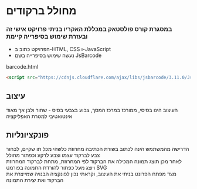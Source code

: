 # מחולל ברקודים

### במסגרת קורס פולסטאק במכללת האקריו בניתי פרויקט אישי זה ובעזרת שימוש בסיפרייה קיימת
- הפרויקט כתוב ב-HTML, CSS ו-JavaScript
- נעשה שימוש בסיפרייה בשם JsBarcode

barcode.html
```html
<script src="https://cdnjs.cloudflare.com/ajax/libs/jsbarcode/3.11.0/JsBarcode.all.min.js"></script> <!-- ספרייה אוטומטית כתובה ליצירת ברקודים -->
```

## עיצוב
העיצוב הינו בסיסי, ממורכז במרכז המסך, צבוע בצבעי בסיס - שחור ולבן אך מאוד אינטואטיבי למטרת האפליקציה
<BR>

## פונקציונליות 
הדרישה מהמשתמש הינה לכתוב בשורת הכתיבה מחרוזת כלשהי מכל תו שקיים, לבחור צבע לברקוד עצמו וצבע לרקע וכפתור מחולל
<BR>
לאחר מכן תוצג תמונה המכילה את הברקוד לפי המחרוזת, מתחת לברקוד המחרוזת ויוצג מעל כפתור להורדת התמונה בפורמט SVG
<BR>
מצד מפתח הפרונט בניתי את העיצוב, וקראתי נכון לפונקציה הבנויה שמייצרת את הברקוד ואת יצירת התמונה